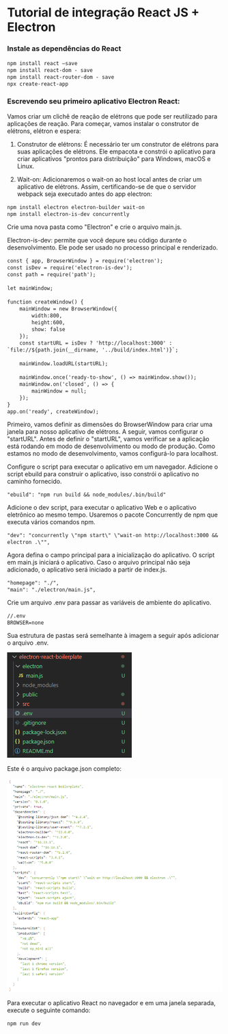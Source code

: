# Tutorial de integração React JS + Electron

### Instale as dependências do React

    npm install react –save
    npm install react-dom - save
    npm install react-router-dom - save
    npx create-react-app


### Escrevendo seu primeiro aplicativo Electron React:
Vamos criar um clichê de reação de elétrons que pode ser reutilizado para aplicações de reação.
Para começar, vamos instalar o construtor de elétrons, elétron e espera:

1) Construtor de elétrons: É necessário ter um construtor de elétrons para suas aplicações de elétrons. Ele empacota e constrói o aplicativo para criar aplicativos "prontos para distribuição" para Windows, macOS e Linux.

2) Wait-on: Adicionaremos o wait-on ao host local antes de criar um aplicativo de elétrons. Assim, certificando-se de que o servidor webpack seja executado antes do app electron:
```
npm install electron electron-builder wait-on
npm install electron-is-dev concurrently
```

Crie uma nova pasta como "Electron" e crie o arquivo main.js.

Electron-is-dev: permite que você depure seu código durante o desenvolvimento. Ele pode ser usado no processo principal e renderizado.

    const { app, BrowserWindow } = require('electron');
    const isDev = require('electron-is-dev');   
    const path = require('path');
    
    let mainWindow;
    
    function createWindow() {
        mainWindow = new BrowserWindow({
            width:800,
            height:600,
            show: false
        });
        const startURL = isDev ? 'http://localhost:3000' : `file://${path.join(__dirname, '../build/index.html')}`;
    
        mainWindow.loadURL(startURL);
    
        mainWindow.once('ready-to-show', () => mainWindow.show());
        mainWindow.on('closed', () => {
            mainWindow = null;
        });
    }
    app.on('ready', createWindow);

Primeiro, vamos definir as dimensões do BrowserWindow para criar uma janela para nosso aplicativo de elétrons. A seguir, vamos configurar o "startURL". Antes de definir o "startURL", vamos verificar se a aplicação está rodando em modo de desenvolvimento ou modo de produção. Como estamos no modo de desenvolvimento, vamos configurá-lo para localhost.

Configure o script para executar o aplicativo em um navegador. Adicione o script ebuild para construir o aplicativo, isso constrói o aplicativo no caminho fornecido.

    "ebuild": "npm run build && node_modules/.bin/build"

Adicione o dev script, para executar o aplicativo Web e o aplicativo eletrônico ao mesmo tempo. Usaremos o pacote Concurrently de npm que executa vários comandos npm.

    "dev": "concurrently \"npm start\" \"wait-on http://localhost:3000 && electron .\"",

Agora defina o campo principal para a inicialização do aplicativo. O script em main.js iniciará o aplicativo. Caso o arquivo principal não seja adicionado, o aplicativo será iniciado a partir de index.js.

    "homepage": "./",
    "main": "./electron/main.js",

Crie um arquivo .env para passar as variáveis ​​de ambiente do aplicativo.

    //.env 
    BROWSER=none

Sua estrutura de pastas será semelhante à imagem a seguir após adicionar o arquivo .env.

![](./md-images/estruturas-pastas.png)

Este é o arquivo package.json completo:

![](./md-images/packege-json-electron+react.png)

Para executar o aplicativo React no navegador e em uma janela separada, execute o seguinte comando:

    npm run dev

